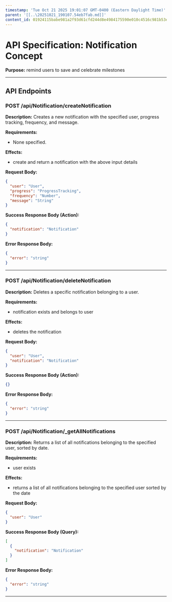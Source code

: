 ```yaml
---
timestamp: 'Tue Oct 21 2025 19:01:07 GMT-0400 (Eastern Daylight Time)'
parent: '[[..\20251021_190107.54eb7fab.md]]'
content_id: 01924115babe981a2f93d61cfd244d8e4984175590e010c4516c981b53e095b4
---
```


# API Specification: Notification Concept

**Purpose:** remind users to save and celebrate milestones

***

## API Endpoints

### POST /api/Notification/createNotification

**Description:** Creates a new notification with the specified user, progress tracking, frequency, and message.

**Requirements:**

* None specified.

**Effects:**

* create and return a notification with the above input details

**Request Body:**

```json
{
  "user": "User",
  "progress": "ProgressTracking",
  "frequency": "Number",
  "message": "String"
}
```

**Success Response Body (Action):**

```json
{
  "notification": "Notification"
}
```

**Error Response Body:**

```json
{
  "error": "string"
}
```

***

### POST /api/Notification/deleteNotification

**Description:** Deletes a specific notification belonging to a user.

**Requirements:**

* notification exists and belongs to user

**Effects:**

* deletes the notification

**Request Body:**

```json
{
  "user": "User",
  "notification": "Notification"
}
```

**Success Response Body (Action):**

```json
{}
```

**Error Response Body:**

```json
{
  "error": "string"
}
```

***

### POST /api/Notification/\_getAllNotifications

**Description:** Returns a list of all notifications belonging to the specified user, sorted by date.

**Requirements:**

* user exists

**Effects:**

* returns a list of all notifications belonging to the specified user sorted by the date

**Request Body:**

```json
{
  "user": "User"
}
```

**Success Response Body (Query):**

```json
[
  {
    "notification": "Notification"
  }
]
```

**Error Response Body:**

```json
{
  "error": "string"
}
```

***
